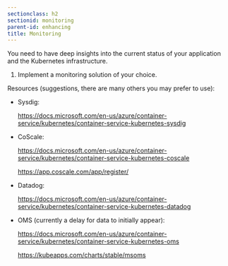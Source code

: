 ```yaml
---
sectionclass: h2
sectionid: monitoring
parent-id: enhancing
title: Monitoring
---
```


You need to have deep insights into the current status of your application and
the Kubernetes infrastructure.

1.  Implement a monitoring solution of your choice. 

Resources (suggestions, there are many others you may prefer to use):

-   Sysdig:
   
    <https://docs.microsoft.com/en-us/azure/container-service/kubernetes/container-service-kubernetes-sysdig>

-   CoScale:

    <https://docs.microsoft.com/en-us/azure/container-service/kubernetes/container-service-kubernetes-coscale>

    <https://app.coscale.com/app/register/>

-   Datadog:

    <https://docs.microsoft.com/en-us/azure/container-service/kubernetes/container-service-kubernetes-datadog>

-   OMS (currently a delay for data to initially appear):

    <https://docs.microsoft.com/en-us/azure/container-service/kubernetes/container-service-kubernetes-oms>

    <https://kubeapps.com/charts/stable/msoms>
